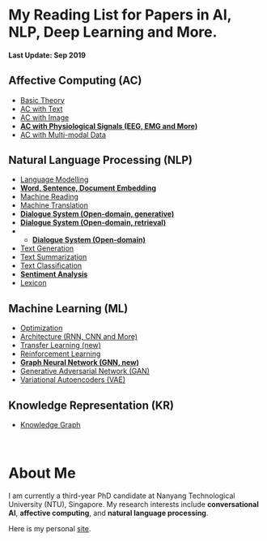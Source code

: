 # My Reading List for Papers in AI, NLP, Deep Learning and More.

#### Last Update: Sep 2019

## Affective Computing (AC)

 - [Basic Theory](./AC/AC_theory.md)
 - [AC with Text](./AC/AC_text.md)
 - [AC with Image](./AC/AC_image.md)
 - [**AC with Physiological Signals (EEG, EMG and More)**](./AC/AC_physiological.md)
 - [AC with Multi-modal Data](./AC/AC_multimodal.md)

## Natural Language Processing (NLP)

 - [Language Modelling](./NLP/NLP_modelling.md)
 - [**Word, Sentence, Document Embedding** ](./NLP/NLP_embedding.md)
 - [Machine Reading](./NLP/NLP_reading.md)
 - [Machine Translation](./NLP/NLP_translation.md)
 - [**Dialogue System (Open-domain, generative)**](./NLP/NLP_dialogue.md)
 - [**Dialogue System (Open-domain, retrieval)**](./NLP/NLP_dialogue.md)
 - - [**Dialogue System (Open-domain)**](./NLP/NLP_dialogue.md)
 - [Text Generation](./NLP/NLP_generation.md)
 - [Text Summarization](./NLP/NLP_summarization.md)
 - [Text Classification](./NLP/NLP_classification.md)
 - [**Sentiment Analysis**](./NLP/NLP_sentiment.md)
 - [Lexicon](./NLP/NLP_lexicon.md)

## Machine Learning (ML)

 - [Optimization](./ML/ML_optimization.md)
 - [Architecture (RNN, CNN and More)](./ML/ML_architecture.md)
 - [Transfer Learning (new)](./ML/ML_transfer.md)
 - [Reinforcement Learning](./ML/ML_reinforcement.md)
 - [**Graph Neural Network (GNN, new)**](./ML/ML_GNN.md)
 - [Generative Adversarial Network (GAN)](./ML/ML_GAN.md)
 - [Variational Autoencoders (VAE)](./ML/ML_VAE.md)

## Knowledge Representation (KR)

 - [Knowledge Graph](./KR/KR_graph.md)


<!---
## Computer Vision (CV)
 - [Reasoning](./KR/KR_reasoning.md)
 - [Image Classification](./CV/CV_classification.md)
 - [Instance Segmentation](./CV/CV_segmentation.md)
 - [Visual Question Answering](./CV/CV_visual_QA.md)
 - [Image Captioning](./CV/CV_captioning.md)
 - [Image Generation](./CV/CV_generation.md)
--->

<br/>

# About Me
I am currently a third-year PhD candidate at Nanyang Technological University (NTU), Singapore. My research interests include **conversational AI**, **affective computing**, and **natural language processing**.

Here is my personal [site](https://zhongpeixiang.github.io/).


<!--stackedit_data:
eyJoaXN0b3J5IjpbLTM1MzYzODUxOCwtMzM4MTYzMzYzLC0xMT
MxMzU1NDc0LC0xMTEyMTYyMjAzLDEzOTI4ODQ0ODUsOTgxMDQ4
MDk3LDQxMTMzMzY5LC0xODEwMDI3NjI5LC01ODQ2OTc5OTUsLT
ExMDM3ODc4NTksMTkxMDE4OTQxNywtNDM5MzAyNjE1LC05OTE4
MTQ4NzAsLTk4ODEwNTEyMiwtMzgzODY0NDM1LC04NjkxMjMyOD
EsLTE3NDg3MzE4MzcsLTEwMTY4ODI0MjksMTkyNzQyMjY4Miw1
MjIwNTgzMjBdfQ==
-->